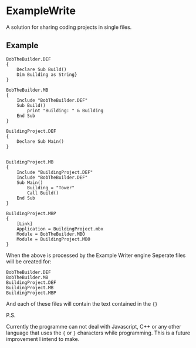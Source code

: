 # ExampleWrite
A solution for sharing coding projects in single files.

## Example

```
BobTheBuilder.DEF
{
    Declare Sub Build()
    Dim Building as String}
}

BobTheBuilder.MB
{
    Include "BobTheBuilder.DEF"
    Sub Build()
        print "Building: " & Building
    End Sub
}

BuildingProject.DEF
{
    Declare Sub Main()
}


BuildingProject.MB
{
    Include "BuildingProject.DEF"
    Include "BobTheBuilder.DEF"
    Sub Main()
        Building = "Tower"
        Call Build()
    End Sub
}

BuildingProject.MBP
{
	[Link]
	Application = BuildingProject.mbx
	Module = BobTheBuilder.MBO
	Module = BuildingProject.MBO
}
```

When the above is processed by the Example Writer engine Seperate files will be created for:

```
BobTheBuilder.DEF
BobTheBuilder.MB
BuildingProject.DEF
BuildingProject.MB
BuildingProject.MBP
```

And each of these files will contain the text contained in the `{}`

P.S.

Currently the programme can not deal with Javascript, C++ or any other language that uses the `{` or `}` characters while programming. This is a future improvement I intend to make. 
